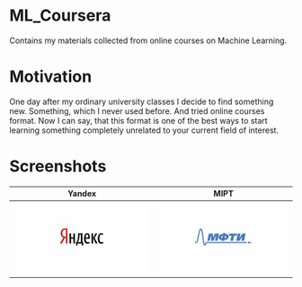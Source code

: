 # ML_Coursera
Contains my materials collected from online courses on Machine Learning.
# Motivation
One day after my ordinary university classes I decide to find something new. Something, which I never used before. 
And tried online courses format. Now I can say, that this format is one of the best ways to start learning something completely
unrelated to your current field of interest.
# Screenshots
Yandex |  MIPT
:-------------------------:|:-------------------------:
![](./images/yandex.png)  |  ![](./images/mipt.png)
